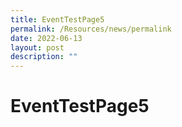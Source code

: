 ```yaml
---
title: EventTestPage5
permalink: /Resources/news/permalink
date: 2022-06-13
layout: post
description: ""
---
```

# EventTestPage5